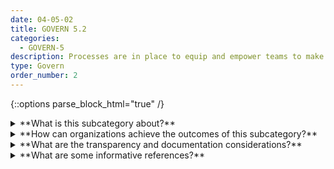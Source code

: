 ```yaml
---
date: 04-05-02
title: GOVERN 5.2
categories:
  - GOVERN-5
description: Processes are in place to equip and empower teams to make decisions about if and how to develop and deploy AI systems based on stakeholder considerations, and to define periodic reviews of impacts, including potential harm.
type: Govern
order_number: 2
---
```

{::options parse_block_html="true" /}


<details>
<summary markdown="span">**What is this subcategory about?**</summary>
<br>
Organizational policies and procedures should be established to ensure that AI actors have the processes, knowledge, and expertise required to inform collaborative decisions about system deployment. These decisions are closely tied to AI system and organizational risk tolerance.

Risk tolerance, established by organizational leadership, reflects the level and type of risk the organization will accept while conducting its mission and carrying out its strategy. When risks arise, resources are allocated based on the assessed risk of a given AI system. Organizations should apply a risk tolerance approach in which higher risk systems receive larger allocations of risk management resources and lower risk systems receive less resources. 

Tying risk management resources to activities such as risk assessment can bolster and empower AI actors and contribute to more streamlined risk management efforts.  

</details>

<details>
<summary markdown="span">**How can organizations achieve the outcomes of this subcategory?**</summary>
* Explicitly acknowledge that AI systems, and the use of AI, present inherent costs and risks along with potential benefits.
* Define reasonable risk tolerances for AI systems informed by laws, regulation, best practices, or industry standards.
* Establish policies that define how to assign AI systems to established risk tolerance levels by combining system impact assessments with the likelihood that an impact occurs. Such assessment often entails some combination of:
    * Econometric evaluations of impacts and impact likelihoods to assess AI system risk.
    * Red-amber-green (RAG) scales for impact severity and likelihood to assess AI system risk.
    * Establishment of policies for allocating risk management resources along established risk tolerance levels, with higher-risk systems receive more risk management resources and oversight.
    * Establishment of policies for approval, conditional approval, and disapproval of the design, implementation, and deployment of AI systems.

</details>

<details>
<summary markdown="span">**What are the transparency and documentation considerations?**</summary>
<br>
Column G goes here.

</details>

<details>
<summary markdown="span">**What are some informative references?**</summary>
<br>
Bd. Governors Fed. Rsrv. Sys., Supervisory Guidance on Model Risk Management, SR Letter 11-7 (Apr. 4, 2011)

Off. Comptroller Currency, Comptroller’s Handbook: Model Risk Management (Aug. 2021), https://www.occ.gov/publications-and-resources/publications/comptrollers-handbook/files/model-risk-management/index-model-risk-management.html

The Office of the Comptroller of the Currency. Enterprise Risk Appetite Statement. (Nov. 20, 2019). Retrieved on July 12, 2022 from https://www.occ.treas.gov/publications-and-resources/publications/banker-education/files/pub-risk-appetite-statement.pdf

</details>
